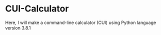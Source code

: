 # CUI-Calculator
Here, I will make a command-line calculator (CUI) using Python language version 3.8.1
